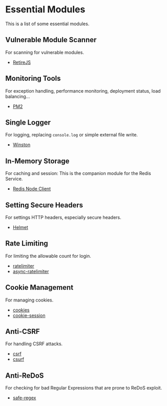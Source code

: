 # Essential Modules

This is a list of some essential modules.

## Vulnerable Module Scanner

For scanning for vulnerable modules.

- [RetireJS](https://retirejs.github.io/retire.js/)

## Monitoring Tools

For exception handling, performance monitoring, deployment status, load balancing...

- [PM2](https://pm2.io/)

## Single Logger

For logging, replacing `console.log` or simple external file write.

- [Winston](https://www.npmjs.com/package/winston)

## In-Memory Storage

For caching and session: This is the companion module for the Redis Service.

- [Redis Node Client](http://redis.js.org/)

## Setting Secure Headers

For settings HTTP headers, especially secure headers.

- [Helmet](https://www.npmjs.com/package/helmet)

## Rate Limiting

For limiting the allowable count for login.

- [ratelimiter](https://www.npmjs.com/package/ratelimiter)
- [async-ratelimiter](https://github.com/microlinkhq/async-ratelimiter)

## Cookie Management

For managing cookies.

- [cookies](https://www.npmjs.com/package/cookies)
- [cookie-session](https://www.npmjs.com/package/cookie-session)

## Anti-CSRF

For handling CSRF attacks.

- [csrf](https://www.npmjs.com/package/csrf)
- [csurf](https://www.npmjs.com/package/csurf)

## Anti-ReDoS

For checking for bad Regular Expressions that are prone to ReDoS exploit.

- [safe-regex](https://www.npmjs.com/package/safe-regex)
